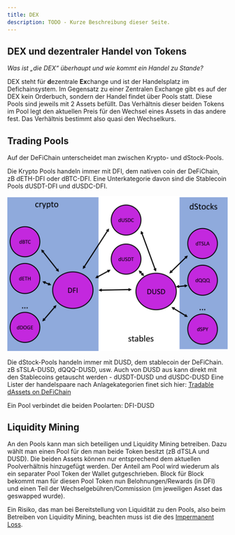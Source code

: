 ```yaml
---
title: DEX
description: TODO - Kurze Beschreibung dieser Seite.
---
```


## DEX und dezentraler Handel von Tokens

_Was ist „die DEX“ überhaupt und wie kommt ein Handel zu Stande?_

DEX steht für **d**ezentrale **Ex**change und ist der Handelsplatz im Defichainsystem. Im Gegensatz zu einer Zentralen Exchange gibt es auf der DEX kein Orderbuch, sondern der Handel findet über Pools statt. Diese Pools sind jeweils mit 2 Assets befüllt. Das Verhältnis dieser beiden Tokens im Pool legt den aktuellen Preis für den Wechsel eines Assets in das andere fest. Das Verhältnis bestimmt also quasi den Wechselkurs.

## Trading Pools

Auf der DeFiChain unterscheidet man zwischen Krypto- und dStock-Pools.

Die Krypto Pools handeln immer mit DFI, dem nativen coin der DeFiChain, zB dETH-DFI oder dBTC-DFI. Eine Unterkategorie davon sind die Stablecoin Pools dUSDT-DFI und dUSDC-DFI.

![](../media/dex_DE_pool-pairs.png)

Die dStock-Pools handeln immer mit DUSD, dem stablecoin der DeFiChain. zB sTSLA-DUSD, dQQQ-DUSD, usw. Auch von DUSD aus kann direkt mit den Stablecoins getauscht werden - dUSDT-DUSD und dUSDC-DUSD Eine Lister der handelspaare nach Anlagekategorien finet sich hier: [Tradable dAssets on DeFiChain](./Tradable_dAssets_on_DeFiChain.md)

Ein Pool verbindet die beiden Poolarten: DFI-DUSD

## Liquidity Mining

An den Pools kann man sich beteiligen und Liquidity Mining betreiben. Dazu wählt man einen Pool für den man beide Token besitzt (zB dTSLA und DUSD). Die beiden Assets können nur entsprechend dem aktuellen Poolverhältnis hinzugefügt werden. Der Anteil am Pool wird wiederum als ein separater Pool Token der Wallet gutgeschrieben. Block für Block bekommt man für diesen Pool Token nun Belohnungen/Rewards (in DFI) und einen Teil der Wechselgebühren/Commission (im jeweiligen Asset das geswapped wurde).

Ein Risiko, das man bei Bereitstellung von Liquidität zu den Pools, also beim Betreiben von Liquidity Mining, beachten muss ist die des [Impermanent Loss](./Impermanent_Loss.md).
